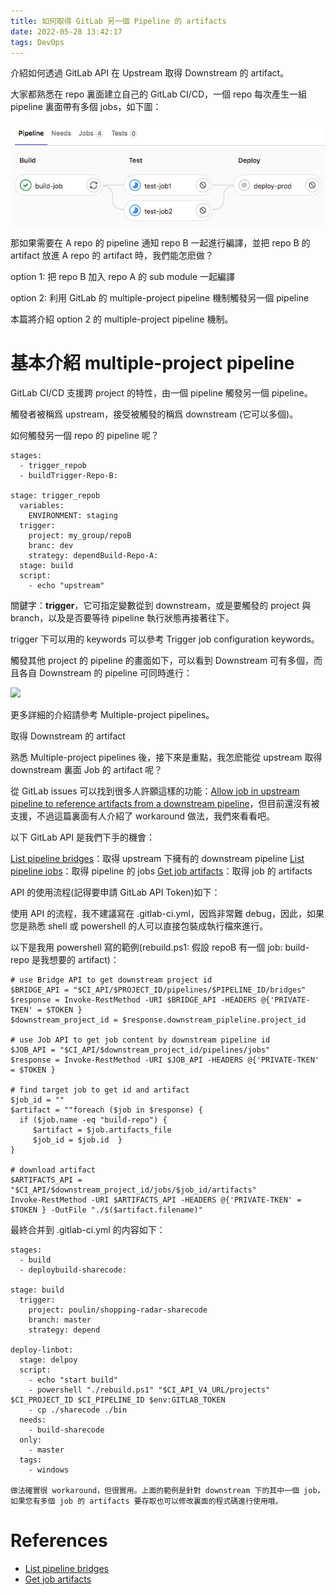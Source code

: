 ```yaml
---
title: 如何取得 GitLab 另一個 Pipeline 的 artifacts
date: 2022-05-28 13:42:17
tags: DevOps
---
```

介紹如何透過 GitLab API 在 Upstream 取得 Downstream 的 artifact。

大家都熟悉在 repo 裏面建立自己的 GitLab CI/CD，一個 repo 每次產生一組 pipeline 裏面帶有多個 jobs，如下圖：

![](./gitlab-integrated-pipelines/0_N35pBzNuBNRg5K1b.png)

那如果需要在 A repo 的 pipeline 通知 repo B 一起進行編譯，並把 repo B 的 artifact 放進 A repo 的 artifact 時，我們能怎麽做？

option 1: 把 repo B 加入 repo A 的 sub module 一起編譯

option 2: 利用 GitLab 的 multiple-project pipeline 機制觸發另一個 pipeline

本篇將介紹 option 2 的 multiple-project pipeline 機制。


# 基本介紹 multiple-project pipeline

GitLab CI/CD 支援跨 project 的特性，由一個 pipeline 觸發另一個 pipeline。

觸發者被稱爲 upstream，接受被觸發的稱爲 downstream (它可以多個)。

如何觸發另一個 repo 的 pipeline 呢？
```
stages:
  - trigger_repob
  - buildTrigger-Repo-B:
 
stage: trigger_repob
  variables:
    ENVIRONMENT: staging
  trigger: 
    project: my_group/repoB
    branc: dev
    strategy: dependBuild-Repo-A:
  stage: build
  script:
    - echo "upstream"
```
關鍵字：**trigger**，它可指定變數從到 downstream，或是要觸發的 project 與 branch，以及是否要等待 pipeline 執行狀態再接著往下。

trigger 下可以用的 keywords 可以參考 Trigger job configuration keywords。

觸發其他 project 的 pipeline 的畫面如下，可以看到 Downstream 可有多個，而且各自 Downstream 的 pipeline 可同時進行：

![](0_nKLsfI8gNXjYY0W6.png)

更多詳細的介紹請參考 Multiple-project pipelines。

取得 Downstream 的 artifact

熟悉 Multiple-project pipelines 後，接下來是重點，我怎麽能從 upstream 取得 downstream 裏面 Job 的 artifact 呢？

從 GitLab issues 可以找到很多人許願這樣的功能：[Allow job in upstream pipeline to reference artifacts from a downstream pipeline](https://gitlab.com/gitlab-org/gitlab/-/issues/285100)，但目前還沒有被支援，不過這篇裏面有人介紹了 workaround 做法，我們來看看吧。

以下 GitLab API 是我們下手的機會：

[List pipeline bridges](https://docs.gitlab.com/ee/api/jobs.html#list-pipeline-trigger-jobs)：取得 upstream 下擁有的 downstream pipeline
[List pipeline jobs](https://docs.gitlab.com/ee/api/jobs.html#list-pipeline-jobs)：取得 pipeline 的 jobs
[Get job artifacts](https://docs.gitlab.com/ee/api/job_artifacts.html#get-job-artifacts)：取得 job 的 artifacts

API 的使用流程(記得要申請 GitLab API Token)如下：



使用 API 的流程，我不建議寫在 .gitlab-ci.yml，因爲非常難 debug，因此，如果您是熟悉 shell 或 powershell 的人可以直接包裝成執行檔來進行。

以下是我用 powershell 寫的範例(rebuild.ps1: 假設 repoB 有一個 job: build-repo 是我想要的 artifact)：
```
# use Bridge API to get downstream project id
$BRIDGE_API = "$CI_API/$PROJECT_ID/pipelines/$PIPELINE_ID/bridges"
$response = Invoke-RestMethod -URI $BRIDGE_API -HEADERS @{'PRIVATE-TKEN' = $TOKEN }
$downstream_project_id = $response.downstream_pipleline.project_id

# use Job API to get job content by downstream pipeline id
$JOB_API = "$CI_API/$downstream_project_id/pipelines/jobs"
$response = Invoke-RestMethod -URI $JOB_API -HEADERS @{'PRIVATE-TKEN' = $TOKEN }

# find target job to get id and artifact
$job_id = ""
$artifact = ""foreach ($job in $response) {
  if ($job.name -eq "build-repo") {
     $artifact = $job.artifacts_file
     $job_id = $job.id  }
}

# download artifact
$ARTIFACTS_API = "$CI_API/$downstream_project_id/jobs/$job_id/artifacts"
Invoke-RestMethod -URI $ARTIFACTS_API -HEADERS @{'PRIVATE-TKEN' = $TOKEN } -OutFile "./$($artifact.filename)"
```
最終合并到 .gitlab-ci.yml 的内容如下：
```
stages:
  - build
  - deploybuild-sharecode:
  
stage: build
  trigger:
    project: poulin/shopping-radar-sharecode
    branch: master
    strategy: depend
    
deploy-linbot:
  stage: delpoy
  script:
    - echo "start build"
    - powershell "./rebuild.ps1" "$CI_API_V4_URL/projects" $CI_PROJECT_ID $CI_PIPELINE_ID $env:GITLAB_TOKEN
    - cp ./sharecode ./bin
  needs:
    - build-sharecode
  only:
    - master
  tags:
    - windows

做法確實很 workaround，但很實用。上面的範例是針對 downstream 下的其中一個 job，如果您有多個 job 的 artifacts 要存取也可以修改裏面的程式碼進行使用哦。
```

# References

- [List pipeline bridges](https://gitlab.com/gitlab-org/gitlab/-/issues/285100)
- [Get job artifacts](https://docs.gitlab.com/ee/api/job_artifacts.html#get-job-artifacts)